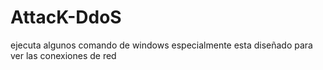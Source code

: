 # AttacK-DdoS
ejecuta algunos comando de windows especialmente esta diseñado para ver las conexiones de red 
